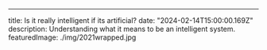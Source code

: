 ---
title: Is it really intelligent if its artificial?
date: "2024-02-14T15:00:00.169Z"
description: Understanding what it means to be an intelligent system.
featuredImage: ./img/2021wrapped.jpg
